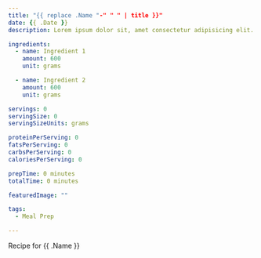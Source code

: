 ```yaml
---
title: "{{ replace .Name "-" " " | title }}"
date: {{ .Date }}
description: Lorem ipsum dolor sit, amet consectetur adipisicing elit. Debitis voluptas, exercitationem minima eligendi nostrum tempore eos porro quo delectus modi, itaque vel maxime, dicta quidem! Quod hic a fugit. Corrupti.

ingredients:
  - name: Ingredient 1
    amount: 600
    unit: grams

  - name: Ingredient 2
    amount: 600
    unit: grams

servings: 0
servingSize: 0
servingSizeUnits: grams

proteinPerServing: 0
fatsPerServing: 0
carbsPerServing: 0
caloriesPerServing: 0

prepTime: 0 minutes
totalTime: 0 minutes

featuredImage: ""

tags:
  - Meal Prep

---
```


Recipe for {{ .Name }}